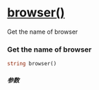 [browser()](http://twinh.github.com/widget/api/browser)
=======================================================

Get the name of browser

### Get the name of browser
```php
string browser()
```

##### 参数

